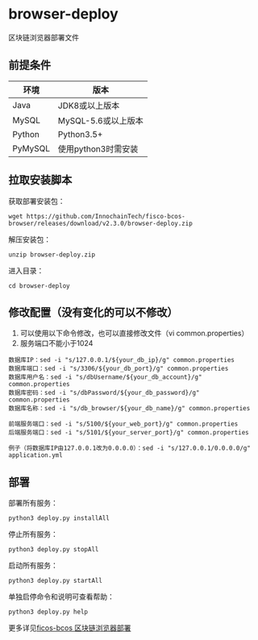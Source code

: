 # browser-deploy
区块链浏览器部署文件

## 前提条件

|  环境   | 版本  |
|  ----  | ----  |
| Java  | JDK8或以上版本 |
| MySQL  | MySQL-5.6或以上版本 |
| Python  | Python3.5+ |
| PyMySQL  | 使用python3时需安装 |

## 拉取安装脚本

获取部署安装包：
```shell
wget https://github.com/InnochainTech/fisco-bcos-browser/releases/download/v2.3.0/browser-deploy.zip
```
解压安装包：
```shell
unzip browser-deploy.zip
```
进入目录：
```shell
cd browser-deploy
```

## 修改配置（没有变化的可以不修改）
1. 可以使用以下命令修改，也可以直接修改文件（vi common.properties）
2. 服务端口不能小于1024
```properties
数据库IP：sed -i "s/127.0.0.1/${your_db_ip}/g" common.properties
数据库端口：sed -i "s/3306/${your_db_port}/g" common.properties
数据库用户名：sed -i "s/dbUsername/${your_db_account}/g" common.properties
数据库密码：sed -i "s/dbPassword/${your_db_password}/g" common.properties
数据库名称：sed -i "s/db_browser/${your_db_name}/g" common.properties

前端服务端口：sed -i "s/5100/${your_web_port}/g" common.properties
后端服务端口：sed -i "s/5101/${your_server_port}/g" common.properties

例子（将数据库IP由127.0.0.1改为0.0.0.0）：sed -i "s/127.0.0.1/0.0.0.0/g" application.yml
```
## 部署
部署所有服务：
```shell
python3 deploy.py installAll
```
停止所有服务：
```shell
python3 deploy.py stopAll
```
启动所有服务：
```shell
python3 deploy.py startAll
```
单独启停命令和说明可查看帮助：
```shell
python3 deploy.py help
```
更多详见[ficos-bcos  区块链浏览器部署](https://fisco-bcos-documentation.readthedocs.io/zh_CN/latest/docs/browser/deploy.html#id2)




